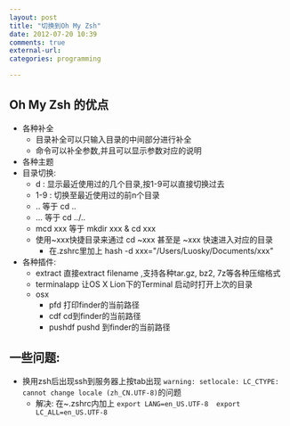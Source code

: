```yaml
---
layout: post
title: "切换到Oh My Zsh"
date: 2012-07-20 10:39
comments: true
external-url: 
categories: programming

---
```



## Oh My Zsh 的优点
   * 各种补全
      * 目录补全可以只输入目录的中间部分进行补全
      * 命令可以补全参数,并且可以显示参数对应的说明
   * 各种主题
   * 目录切换:
      * d : 显示最近使用过的几个目录,按1-9可以直接切换过去
      * 1-9 : 切换至最近使用过的前n个目录
      * .. 等于 cd ..
      * … 等于 cd ../..
      * mcd xxx  等于  mkdir xxx & cd xxx
      * 使用~xxx快捷目录来通过 cd ~xxx 甚至是 ~xxx 快速进入对应的目录    
         * 在.zshrc里加上 hash -d xxx="/Users/Luosky/Documents/xxx" 
   * 各种插件:
      * extract 直接extract filename ,支持各种tar.gz, bz2, 7z等各种压缩格式
      * terminalapp  让OS X Lion下的Terminal 启动时打开上次的目录
      * osx 
         * pfd    打印finder的当前路径
         * cdf    cd到finder的当前路径
         * pushdf pushd 到finder的当前路径

## 一些问题:

* 换用zsh后出现ssh到服务器上按tab出现 `warning: setlocale: LC_CTYPE: cannot change locale (zh_CN.UTF-8)`的问题
	* 解决:
在~.zshrc内加上
`export LANG=en_US.UTF-8 
export LC_ALL=en_US.UTF-8`


